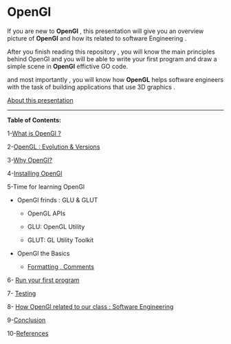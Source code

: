 # OpenGl


If you are new to **OpenGl** , this presentation will give you an overview picture of **OpenGl** and how its related to software Engineering .

After you finish reading this repository , you will know the main principles behind OpenGl and you will be able to write your first program and draw a simple scene in **OpenGl**  effictive GO code.

and most importantly , you will know how **OpenGL** helps software engineers with the task of building applications that use 3D graphics .


[About this presentation](https://github.com/Afnan-Aldhahri/OpenGl/blob/master/Resources/About%20this%20presentation.md) 


-----------------------------------------------------------------------------------------------------


**Table of Contents:**



1-[What is OpenGl ?](https://github.com/Afnan-Aldhahri/OpenGl/blob/master/Resources/What%20is%20OpenGl%20%3F.md)  

2-[OpenGL : Evolution & Versions ](https://github.com/Afnan-Aldhahri/OpenGl/blob/master/Resources/OpenGL%20:%20Evolution%20%26%20Versions%20.md)

3-[Why OpenGl?](https://github.com/Afnan-Aldhahri/OpenGl/blob/master/Resources/Why%20OpenGl%3F.md) 

4-[Installing OpenGl](https://github.com/Afnan-Aldhahri/OpenGl/blob/master/Resources/Installing%20OpenGl.md) 

5-Time for learning OpenGl

 * OpenGl frinds : GLU & GLUT
 
     * OpenGL APIs
     
     * GLU: OpenGL Utility
     
     * GLUT: GL Utility Toolkit

* OpenGl the Basics

     * [Formatting , Comments]( )
         

6- [Run your first program]( )

7- [Testing]( )

8- [How OpenGl related to our class : Software Engineering]( )

9-[Conclusion]( )

10-[References](https://github.com/Afnan-Aldhahri/OpenGl/blob/master/Resources/References.md)
